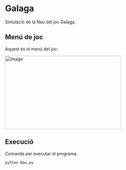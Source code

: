 # Galaga

Simulació de la Nau del joc Galaga.

## Menú de joc

Aquest és el menú del joc:

<img width="381" height="242" alt="image" src="https://github.com/user-attachments/assets/5f1b74e5-7827-4bbe-86dc-ed5f86372033" />

## Execució

Comanda per executar el programa.
```bash
python Nau.py
```



